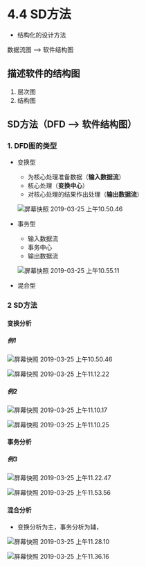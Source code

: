 # 4.4 SD方法

* 结构化的设计方法


数据流图 --> 软件结构图

## 描述软件的结构图

1. 层次图
2. 结构图

## SD方法（DFD --> 软件结构图） 

### 1. DFD图的类型

* 变换型

    * 为核心处理准备数据（**输入数据流**）
    * 核心处理（**变换中心**）
    * 对核心处理的结果作出处理（**输出数据流**）

    ![屏幕快照 2019-03-25 上午10.50.46](media/15534808400240/%E5%B1%8F%E5%B9%95%E5%BF%AB%E7%85%A7%202019-03-25%20%E4%B8%8A%E5%8D%8810.50.46.png)

* 事务型
    * 输入数据流
    * 事务中心
    * 输出数据流
    
    ![屏幕快照 2019-03-25 上午10.55.11](media/15534808400240/%E5%B1%8F%E5%B9%95%E5%BF%AB%E7%85%A7%202019-03-25%20%E4%B8%8A%E5%8D%8810.55.11.png)

* 混合型

### 2 SD方法
#### 变换分析

##### 例1

![屏幕快照 2019-03-25 上午10.50.46](media/15534808400240/%E5%B1%8F%E5%B9%95%E5%BF%AB%E7%85%A7%202019-03-25%20%E4%B8%8A%E5%8D%8810.50.46.png)


![屏幕快照 2019-03-25 上午11.12.22](media/15534808400240/%E5%B1%8F%E5%B9%95%E5%BF%AB%E7%85%A7%202019-03-25%20%E4%B8%8A%E5%8D%8811.12.22.png)


##### 例2

![屏幕快照 2019-03-25 上午11.10.17](media/15534808400240/%E5%B1%8F%E5%B9%95%E5%BF%AB%E7%85%A7%202019-03-25%20%E4%B8%8A%E5%8D%8811.10.17.png)


![屏幕快照 2019-03-25 上午11.10.25](media/15534808400240/%E5%B1%8F%E5%B9%95%E5%BF%AB%E7%85%A7%202019-03-25%20%E4%B8%8A%E5%8D%8811.10.25.png)


#### 事务分析

##### 例3

![屏幕快照 2019-03-25 上午11.22.47](media/15534808400240/%E5%B1%8F%E5%B9%95%E5%BF%AB%E7%85%A7%202019-03-25%20%E4%B8%8A%E5%8D%8811.22.47.png)

![屏幕快照 2019-03-25 上午11.53.56](media/15534808400240/%E5%B1%8F%E5%B9%95%E5%BF%AB%E7%85%A7%202019-03-25%20%E4%B8%8A%E5%8D%8811.53.56.png)



#### 混合分析
* 变换分析为主，事务分析为辅，

![屏幕快照 2019-03-25 上午11.28.10](media/15534808400240/%E5%B1%8F%E5%B9%95%E5%BF%AB%E7%85%A7%202019-03-25%20%E4%B8%8A%E5%8D%8811.28.10.png)

![屏幕快照 2019-03-25 上午11.36.16](media/15534808400240/%E5%B1%8F%E5%B9%95%E5%BF%AB%E7%85%A7%202019-03-25%20%E4%B8%8A%E5%8D%8811.36.16.png)







